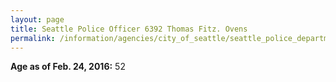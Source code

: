 ```yaml
---
layout: page
title: Seattle Police Officer 6392 Thomas Fitz. Ovens
permalink: /information/agencies/city_of_seattle/seattle_police_department/copbook/6392/
---
```


**Age as of Feb. 24, 2016:** 52
